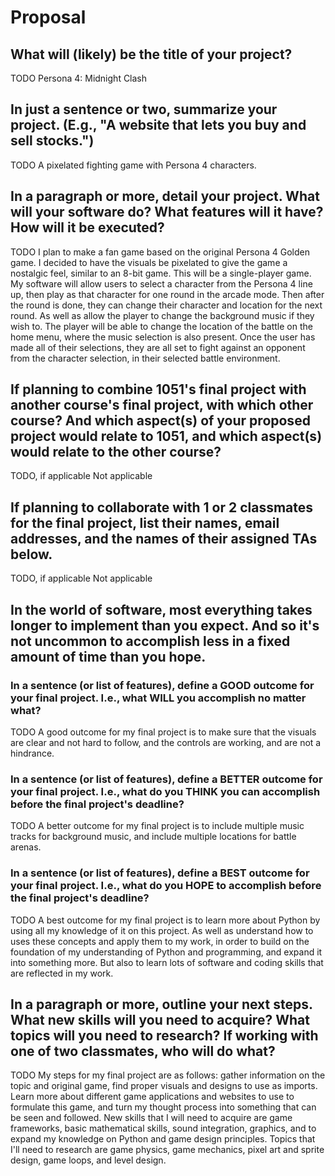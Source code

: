 # Proposal

## What will (likely) be the title of your project?

TODO
Persona 4: Midnight Clash

## In just a sentence or two, summarize your project. (E.g., "A website that lets you buy and sell stocks.")

TODO
A pixelated fighting game with Persona 4 characters. 

## In a paragraph or more, detail your project. What will your software do? What features will it have? How will it be executed?

TODO
I plan to make a fan game based on the original Persona 4 Golden game. I decided to have the visuals be pixelated to give the game a nostalgic feel, similar to an 8-bit game. This will be a single-player game. My software will allow users to select a character from the Persona 4 line up, then play as that character for one round in the arcade mode. Then after the round is done, they can change their character and location for the next round. As well as allow the player to change the background music if they wish to. The player will be able to change the location of the battle on the home menu, where the music selection is also present. Once the user has made all of their selections, they are all set to fight against an opponent from the character selection, in their selected battle environment.


## If planning to combine 1051's final project with another course's final project, with which other course? And which aspect(s) of your proposed project would relate to 1051, and which aspect(s) would relate to the other course?

TODO, if applicable
Not applicable

## If planning to collaborate with 1 or 2 classmates for the final project, list their names, email addresses, and the names of their assigned TAs below.

TODO, if applicable
Not applicable

## In the world of software, most everything takes longer to implement than you expect. And so it's not uncommon to accomplish less in a fixed amount of time than you hope.

### In a sentence (or list of features), define a GOOD outcome for your final project. I.e., what WILL you accomplish no matter what?

TODO
A good outcome for my final project is to make sure that the visuals are clear and not hard to follow, and the controls are working, and are not a hindrance.

### In a sentence (or list of features), define a BETTER outcome for your final project. I.e., what do you THINK you can accomplish before the final project's deadline?

TODO
A better outcome for my final project is to include multiple music tracks for background music, and include multiple locations for battle arenas.

### In a sentence (or list of features), define a BEST outcome for your final project. I.e., what do you HOPE to accomplish before the final project's deadline?

TODO
A best outcome for my final project is to learn more about Python by using all my knowledge of it on this project. As well as understand how to uses these concepts and apply them to my work, in order to build on the foundation of my understanding of Python and programming, and expand it into something more. But also to learn lots of software and coding skills that are reflected in my work.

## In a paragraph or more, outline your next steps. What new skills will you need to acquire? What topics will you need to research? If working with one of two classmates, who will do what?

TODO
My steps for my final project are as follows: gather information on the topic and original game, find proper visuals and designs to use as imports. Learn more about different game applications and websites to use to formulate this game, and turn my thought process into something that can be seen and followed. New skills that I will need to acquire are game frameworks, basic mathematical skills, sound integration, graphics, and to expand my knowledge on Python and game design principles. Topics that I'll need to research are game physics, game mechanics, pixel art and sprite design, game loops, and level design. 